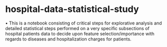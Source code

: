 # hospital-data-statistical-study

• This is a notebook consisting of critical steps for explorative analysis and detailed statistical steps performed on a very specific subsections of hospital patients data to decide upon feature selection/importance with regards to diseases and hospitalization charges for patients.
